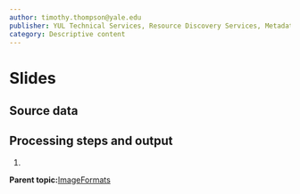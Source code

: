 ```yaml
---
author: timothy.thompson@yale.edu
publisher: YUL Technical Services, Resource Discovery Services, Metadata Services Unit
category: Descriptive content
---
```


# Slides

## Source data

## Processing steps and output

1.  
**Parent topic:**[ImageFormats](../../concepts/supertypes/imageformats.md)

